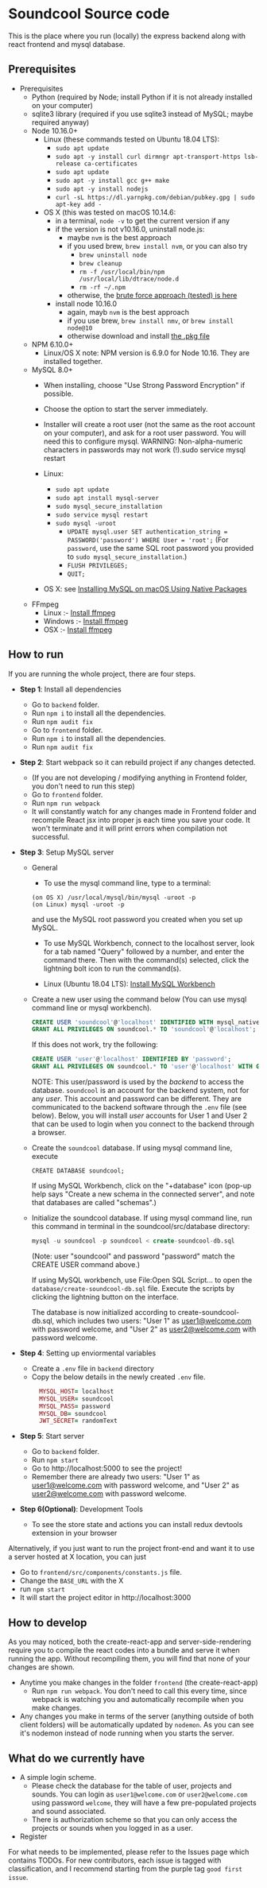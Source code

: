 # Soundcool Source code

This is the place where you run (locally) the express backend
along with react frontend and mysql database.

## Prerequisites

- Prerequisites
  - Python (required by Node; install Python if it is not already installed on your computer)
  - sqlite3 library (required if you use sqlite3 instead of MySQL; maybe required anyway)
  - Node 10.16.0+
    - Linux (these commands tested on Ubuntu 18.04 LTS):
      - `sudo apt update`
      - `sudo apt -y install curl dirmngr apt-transport-https lsb-release ca-certificates`
      - `sudo apt update`
      - `sudo apt -y install gcc g++ make`
      - `sudo apt -y install nodejs`
      - `curl -sL https://dl.yarnpkg.com/debian/pubkey.gpg | sudo apt-key add -`
    - OS X (this was tested on macOS 10.14.6:
      - in a terminal, `node -v` to get the current version if any
      - if the version is not v10.16.0, uninstall node.js:
        - maybe `nvm` is the best approach
        - if you used brew, `brew install nvm`, or you can also try 
          - `brew uninstall node`
          - `brew cleanup`
          - `rm -f /usr/local/bin/npm /usr/local/lib/dtrace/node.d`
          - `rm -rf ~/.npm`
        - otherwise, the [brute force approach (tested) is here](https://gist.github.com/TonyMtz/d75101d9bdf764c890ef)
      - install node 10.16.0
        - again, mayb `nvm` is the best approach
        - if you use brew, `brew install nmv`, or `brew install node@10`
        - otherwise download and install [the .pkg file](https://nodejs.org/dist/v10.16.0/node-v10.16.0.pkg)
  - NPM 6.10.0+
  	- Linux/OS X note: NPM version is 6.9.0 for Node 10.16. They are installed together.
  - MySQL 8.0+
    - When installing, choose "Use Strong Password Encryption" if possible. 
    - Choose the option to start the server immediately. 
    - Installer will create a root user (not the same as the root 
      account on your computer), and ask for a root user password. You 
      will need this to configure mysql. WARNING: Non-alpha-numeric characters 
      in passwords may not work (!).sudo service mysql restart
    - Linux:
      - `sudo apt update`
      - `sudo apt install mysql-server`
      - `sudo mysql_secure_installation`
      - `sudo service mysql restart`
      - `sudo mysql -uroot`
        - `UPDATE mysql.user SET authentication_string = PASSWORD('password') WHERE User = 'root';`
      (For `password`, use the same SQL root password you provided to `sudo mysql_secure_installation`.)
        - `FLUSH PRIVILEGES;`
        - `QUIT;`

    - OS X: see [Installing MySQL on macOS Using Native Packages](https://dev.mysql.com/doc/mysql-osx-excerpt/5.7/en/osx-installation-pkg.html)
  - FFmpeg
    - Linux :- [Install ffmpeg](https://itsfoss.com/ffmpeg/)
    - Windows :- [Install ffmpeg](https://github.com/adaptlearning/adapt_authoring/wiki/Installing-FFmpeg)
    - OSX :- [Install ffmpeg](https://github.com/fluent-ffmpeg/node-fluent-ffmpeg/wiki/Installing-ffmpeg-on-Mac-OS-X)

## How to run

If you are running the whole project, there are four steps.

- **Step 1**: Install all dependencies

  - Go to `backend` folder.
  - Run `npm i` to install all the dependencies.
  - Run `npm audit fix`
  - Go to `frontend` folder.
  - Run `npm i` to install all the dependencies.
  - Run `npm audit fix`

- **Step 2**: Start webpack so it can rebuild project if any changes detected.

  - (If you are not developing / modifying anything in Frontend folder, you don't need to run this step)
  - Go to `frontend` folder.
  - Run `npm run webpack`
  - It will constantly watch for any changes made in Frontend folder and recompile React jsx into proper js each time you save your code. It won't terminate and it will print errors when compilation not successful.

- **Step 3**: Setup MySQL server

  - General

    - To use the mysql command line, type to a terminal:
    ```
    (on OS X) /usr/local/mysql/bin/mysql -uroot -p
    (on Linux) mysql -uroot -p
    ```
    and use the MySQL root password you created when you set up
    MySQL.

    - To use MySQL Workbench, connect to the localhost server,
    look for a tab named "Query" followed by a number, and enter the
    command there. Then with the command(s) selected, click the
    lightning bolt icon to run the command(s).
    
    - Linux (Ubuntu 18.04 LTS): [Install MySQL Workbench](https://linuxize.com/post/how-to-install-and-use-mysql-workbench-on-ubuntu-18-04/)

  - Create a new user using the command below (You can use mysql command line or mysql workbench).
    ```sql
    CREATE USER 'soundcool'@'localhost' IDENTIFIED WITH mysql_native_password BY 'password';
    GRANT ALL PRIVILEGES ON soundcool.* TO 'soundcool'@'localhost';
    ```
    If this does not work, try the following:
    ```sql
    CREATE USER 'user'@'localhost' IDENTIFIED BY 'password';
    GRANT ALL PRIVILEGES ON soundcool.* TO 'user'@'localhost' WITH GRANT OPTION;
    ```
    
    NOTE: This user/password is used by the *backend* to access the
    database. `soundcool` is an account for the backend system, not
    for any *user*. This account and password can be different. They
    are communicated to the backend software through the `.env` file
    (see below). Below, you will install *user* accounts for User 1
    and User 2 that can be used to login when you connect to the
    backend through a browser.

  - Create the `soundcool` database. If using mysql command line,
    execute
    ```
    CREATE DATABASE soundcool;
    ```
    If using MySQL Workbench, click on the "+database" icon (pop-up
    help says "Create a new schema in the connected server", and note
    that databases are called "schemas".) 

  - Initialize the soundcool database. If using mysql command line,
    run this command in terminal in the soundcool/src/database directory:
    ```sql
    mysql -u soundcool -p soundcool < create-soundcool-db.sql
    ```

    (Note: user "soundcool" and password "password" match the CREATE
    USER command above.)
    
    If using MySQL workbench, use File:Open SQL Script... to open the
    `database/create-soundcool-db.sql` file.
    Execute the scripts by clicking the lightning button on the
    interface.

    The database is now initialized according to
    create-soundcool-db.sql, which includes two users: "User 1" as
    user1@welcome.com with password welcome, and "User 2" as
    user2@welcome.com with password welcome.
    

- **Step 4**: Setting up enviormental variables
  - Create a `.env` file in `backend` directory
  - Copy the below details in the newly created `.env` file.
    ```ruby
      MYSQL_HOST= localhost
      MYSQL_USER= soundcool
      MYSQL_PASS= password
      MYSQL_DB= soundcool
      JWT_SECRET= randomText
    ```

- **Step 5**: Start server

  - Go to `backend` folder.
  - Run `npm start`
  - Go to http://localhost:5000 to see the project!
  - Remember there are already two users: "User 1" as user1@welcome.com with password welcome, and "User 2" as user2@welcome.com with password welcome.

- **Step 6(Optional)**: Development Tools 
  - To see the store state and actions you can install redux devtools extension in your browser

Alternatively, if you just want to run the project front-end and want it to use a server hosted at X location, you can just

- Go to `frontend/src/components/constants.js` file.
- Change the `BASE_URL` with the X
- run `npm start`
- It will start the project editor in http://localhost:3000

## How to develop

As you may noticed, both the create-react-app and server-side-rendering
require you to compile the react codes into a bundle and serve it when running the app.
Without recompiling them, you will find that none of your changes are shown.

- Anytime you make changes in the folder `frontend` (the create-react-app)
  - Run `npm run webpack`. You don't need to call this every time, since webpack is watching you and automatically recompile when you make changes.
- Any changes you make in terms of the server (anything outside of both client folders)
  will be automatically updated by `nodemon`. As you can see it's nodemon instead of node
  running when you starts the server.

## What do we currently have

- A simple login scheme.
  - Please check the database for the table of user, projects and sounds.
    You can login as `user1@welcome.com` or `user2@welcome.com` using password `welcome`, they will have a few pre-populated projects and
    sound associated.
  - There is authorization scheme so that you can only access the projects or sounds
    when you logged in as a user.
- Register

For what needs to be implemented, please refer to the Issues page which contains TODOs.
For new contributors, each issue is tagged with classification, and I recommend starting from
the purple tag `good first issue`.
